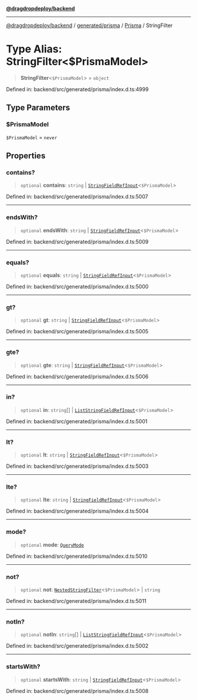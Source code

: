 [**@dragdropdeploy/backend**](../../../../../README.md)

***

[@dragdropdeploy/backend](../../../../../README.md) / [generated/prisma](../../../README.md) / [Prisma](../README.md) / StringFilter

# Type Alias: StringFilter\<$PrismaModel\>

> **StringFilter**\<`$PrismaModel`\> = `object`

Defined in: backend/src/generated/prisma/index.d.ts:4999

## Type Parameters

### $PrismaModel

`$PrismaModel` = `never`

## Properties

### contains?

> `optional` **contains**: `string` \| [`StringFieldRefInput`](StringFieldRefInput.md)\<`$PrismaModel`\>

Defined in: backend/src/generated/prisma/index.d.ts:5007

***

### endsWith?

> `optional` **endsWith**: `string` \| [`StringFieldRefInput`](StringFieldRefInput.md)\<`$PrismaModel`\>

Defined in: backend/src/generated/prisma/index.d.ts:5009

***

### equals?

> `optional` **equals**: `string` \| [`StringFieldRefInput`](StringFieldRefInput.md)\<`$PrismaModel`\>

Defined in: backend/src/generated/prisma/index.d.ts:5000

***

### gt?

> `optional` **gt**: `string` \| [`StringFieldRefInput`](StringFieldRefInput.md)\<`$PrismaModel`\>

Defined in: backend/src/generated/prisma/index.d.ts:5005

***

### gte?

> `optional` **gte**: `string` \| [`StringFieldRefInput`](StringFieldRefInput.md)\<`$PrismaModel`\>

Defined in: backend/src/generated/prisma/index.d.ts:5006

***

### in?

> `optional` **in**: `string`[] \| [`ListStringFieldRefInput`](ListStringFieldRefInput.md)\<`$PrismaModel`\>

Defined in: backend/src/generated/prisma/index.d.ts:5001

***

### lt?

> `optional` **lt**: `string` \| [`StringFieldRefInput`](StringFieldRefInput.md)\<`$PrismaModel`\>

Defined in: backend/src/generated/prisma/index.d.ts:5003

***

### lte?

> `optional` **lte**: `string` \| [`StringFieldRefInput`](StringFieldRefInput.md)\<`$PrismaModel`\>

Defined in: backend/src/generated/prisma/index.d.ts:5004

***

### mode?

> `optional` **mode**: [`QueryMode`](QueryMode.md)

Defined in: backend/src/generated/prisma/index.d.ts:5010

***

### not?

> `optional` **not**: [`NestedStringFilter`](NestedStringFilter.md)\<`$PrismaModel`\> \| `string`

Defined in: backend/src/generated/prisma/index.d.ts:5011

***

### notIn?

> `optional` **notIn**: `string`[] \| [`ListStringFieldRefInput`](ListStringFieldRefInput.md)\<`$PrismaModel`\>

Defined in: backend/src/generated/prisma/index.d.ts:5002

***

### startsWith?

> `optional` **startsWith**: `string` \| [`StringFieldRefInput`](StringFieldRefInput.md)\<`$PrismaModel`\>

Defined in: backend/src/generated/prisma/index.d.ts:5008
